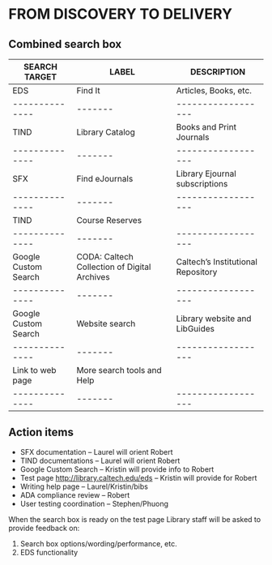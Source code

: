 
# FROM DISCOVERY TO DELIVERY

## Combined search box

SEARCH TARGET | LABEL | DESCRIPTION
--------------|-------|------------------
EDS | Find It | Articles, Books, etc.
--------------|-------|------------------
TIND | Library Catalog | Books and Print Journals
--------------|-------|------------------
SFX | Find eJournals | Library Ejournal subscriptions
--------------|-------|------------------
TIND | Course Reserves |
--------------|-------|------------------
Google Custom Search | CODA: Caltech Collection of Digital Archives | Caltech’s Institutional Repository
--------------|-------|------------------
Google Custom Search | Website search | Library website and LibGuides
--------------|-------|------------------
Link to web page | More search tools and Help | 
--------------|-------|------------------


## Action items

+ SFX documentation – Laurel will orient Robert
+ TIND documentations – Laurel will orient Robert
+ Google Custom Search – Kristin will provide info to Robert
+ Test page http://library.caltech.edu/eds – Kristin will provide for Robert
+ Writing help page – Laurel/Kristin/bibs
+ ADA compliance review – Robert
+ User testing coordination – Stephen/Phuong

When the search box is ready on the test page Library staff will be asked to provide feedback on:
1.  Search box options/wording/performance, etc.
2.  EDS functionality

